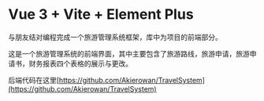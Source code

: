 
# Vue 3 + Vite + Element Plus

与朋友结对编程完成一个旅游管理系统框架，库中为项目的前端部分。

这是一个旅游管理系统的前端界面，其中主要包含了旅游路线，旅游申请，旅游申请书，财务报表四个表格的展示与更改。

后端代码在这里[https://github.com/Akierowan/TravelSystem](https://github.com/Akierowan/TravelSystem)

